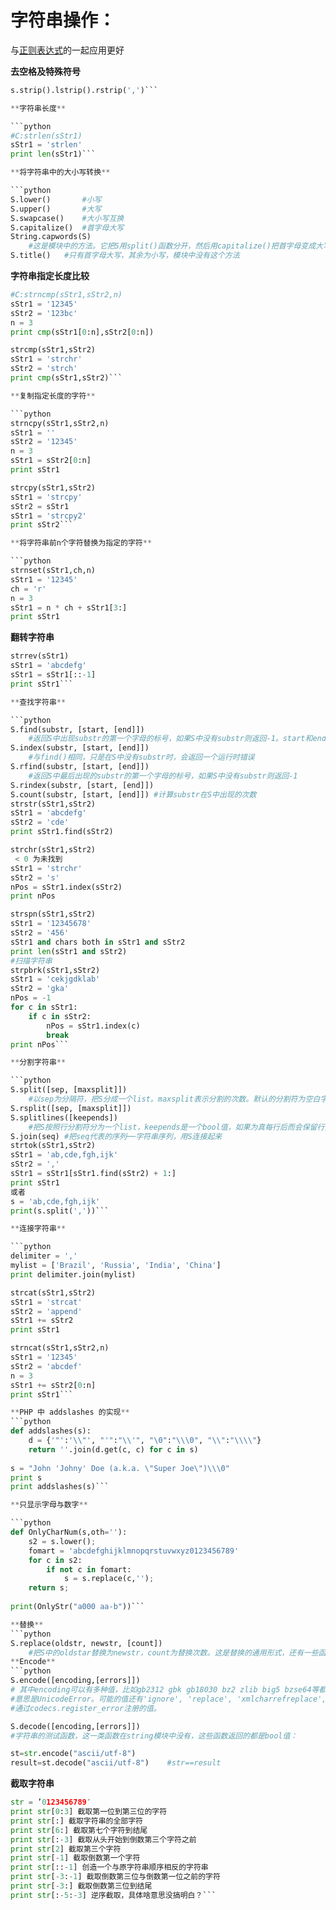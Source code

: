 # 字符串操作：

与[正则表达式](re.md)的一起应用更好

**去空格及特殊符号**

```python
s.strip().lstrip().rstrip(',')```

**字符串长度**

```python
#C:strlen(sStr1)
sStr1 = 'strlen'
print len(sStr1)```

**将字符串中的大小写转换**

```python
S.lower()       #小写
S.upper()       #大写
S.swapcase()    #大小写互换
S.capitalize()  #首字母大写
String.capwords(S)
    #这是模块中的方法。它把S用split()函数分开，然后用capitalize()把首字母变成大写，最后用join()合并到一起
S.title()   #只有首字母大写，其余为小写，模块中没有这个方法 
```

**字符串指定长度比较**

```python
#C:strncmp(sStr1,sStr2,n)
sStr1 = '12345'
sStr2 = '123bc'
n = 3
print cmp(sStr1[0:n],sStr2[0:n])

strcmp(sStr1,sStr2)
sStr1 = 'strchr'
sStr2 = 'strch'
print cmp(sStr1,sStr2)```

**复制指定长度的字符**

```python
strncpy(sStr1,sStr2,n)
sStr1 = ''
sStr2 = '12345'
n = 3
sStr1 = sStr2[0:n]
print sStr1

strcpy(sStr1,sStr2)
sStr1 = 'strcpy'
sStr2 = sStr1
sStr1 = 'strcpy2'
print sStr2```

**将字符串前n个字符替换为指定的字符**

```python
strnset(sStr1,ch,n)
sStr1 = '12345'
ch = 'r'
n = 3
sStr1 = n * ch + sStr1[3:]
print sStr1
```


**翻转字符串**

```python
strrev(sStr1)
sStr1 = 'abcdefg'
sStr1 = sStr1[::-1]
print sStr1```

**查找字符串**

```python
S.find(substr, [start, [end]])
    #返回S中出现substr的第一个字母的标号，如果S中没有substr则返回-1。start和end为范围
S.index(substr, [start, [end]])
    #与find()相同，只是在S中没有substr时，会返回一个运行时错误
S.rfind(substr, [start, [end]])
    #返回S中最后出现的substr的第一个字母的标号，如果S中没有substr则返回-1
S.rindex(substr, [start, [end]])
S.count(substr, [start, [end]]) #计算substr在S中出现的次数 
strstr(sStr1,sStr2)
sStr1 = 'abcdefg'
sStr2 = 'cde'
print sStr1.find(sStr2)

strchr(sStr1,sStr2) 
 < 0 为未找到
sStr1 = 'strchr'
sStr2 = 's'
nPos = sStr1.index(sStr2)
print nPos

strspn(sStr1,sStr2)
sStr1 = '12345678'
sStr2 = '456'
sStr1 and chars both in sStr1 and sStr2
print len(sStr1 and sStr2)
#扫描字符串
strpbrk(sStr1,sStr2)
sStr1 = 'cekjgdklab'
sStr2 = 'gka'
nPos = -1
for c in sStr1:
    if c in sStr2:
        nPos = sStr1.index(c)
        break
print nPos```

**分割字符串**

```python
S.split([sep, [maxsplit]])
    #以sep为分隔符，把S分成一个list。maxsplit表示分割的次数。默认的分割符为空白字符
S.rsplit([sep, [maxsplit]])
S.splitlines([keepends])
    #把S按照行分割符分为一个list，keepends是一个bool值，如果为真每行后而会保留行分割符。
S.join(seq) #把seq代表的序列──字符串序列，用S连接起来 
strtok(sStr1,sStr2)
sStr1 = 'ab,cde,fgh,ijk'
sStr2 = ','
sStr1 = sStr1[sStr1.find(sStr2) + 1:]
print sStr1
或者
s = 'ab,cde,fgh,ijk'
print(s.split(','))```

**连接字符串**

```python
delimiter = ','
mylist = ['Brazil', 'Russia', 'India', 'China']
print delimiter.join(mylist)

strcat(sStr1,sStr2)
sStr1 = 'strcat'
sStr2 = 'append'
sStr1 += sStr2
print sStr1

strncat(sStr1,sStr2,n)
sStr1 = '12345'
sStr2 = 'abcdef'
n = 3
sStr1 += sStr2[0:n]
print sStr1```

**PHP 中 addslashes 的实现**
```python
def addslashes(s):
    d = {'"':'\\"', "'":"\\'", "\0":"\\\0", "\\":"\\\\"}
    return ''.join(d.get(c, c) for c in s)
 
s = "John 'Johny' Doe (a.k.a. \"Super Joe\")\\\0"
print s
print addslashes(s)```

**只显示字母与数字**

```python
def OnlyCharNum(s,oth=''):
    s2 = s.lower();
    fomart = 'abcdefghijklmnopqrstuvwxyz0123456789'
    for c in s2:
        if not c in fomart:
            s = s.replace(c,'');
    return s;
    
print(OnlyStr("a000 aa-b"))```

**替换**
```python
S.replace(oldstr, newstr, [count])
    #把S中的oldstar替换为newstr，count为替换次数。这是替换的通用形式，还有一些函数进行特殊字符的替换 ```
**Encode**
```python
S.encode([encoding,[errors]])
# 其中encoding可以有多种值，比如gb2312 gbk gb18030 bz2 zlib big5 bzse64等都支持。errors默认值为"strict"，
#意思是UnicodeError。可能的值还有'ignore', 'replace', 'xmlcharrefreplace', 'backslashreplace' 和所有
#通过codecs.register_error注册的值。

S.decode([encoding,[errors]])
#字符串的测试函数，这一类函数在string模块中没有，这些函数返回的都是bool值： 

st=str.encode("ascii/utf-8")
result=st.decode("ascii/utf-8")    #str==result
```
**截取字符串**

```python
str = ’0123456789′ 
print str[0:3] 截取第一位到第三位的字符
print str[:] 截取字符串的全部字符
print str[6:] 截取第七个字符到结尾
print str[:-3] 截取从头开始到倒数第三个字符之前
print str[2] 截取第三个字符
print str[-1] 截取倒数第一个字符
print str[::-1] 创造一个与原字符串顺序相反的字符串
print str[-3:-1] 截取倒数第三位与倒数第一位之前的字符
print str[-3:] 截取倒数第三位到结尾
print str[:-5:-3] 逆序截取，具体啥意思没搞明白？```